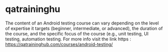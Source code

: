 # qatraininghu
The content of an Android testing course can vary depending on the level of expertise it targets (beginner, intermediate, or advanced), the duration of the course, and the specific focus of the course (e.g., unit testing, UI testing, automation testing. For more info visit the link https : https://qatraininghub.com/courses/android-testing/       
